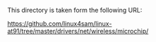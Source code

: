 
This directory is taken form the following URL:

https://github.com/linux4sam/linux-at91/tree/master/drivers/net/wireless/microchip/


